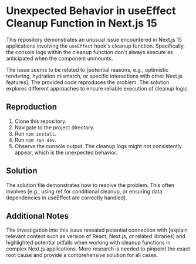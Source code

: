 # Unexpected Behavior in useEffect Cleanup Function in Next.js 15

This repository demonstrates an unusual issue encountered in Next.js 15 applications involving the `useEffect` hook's cleanup function.  Specifically, the console logs within the cleanup function don't always execute as anticipated when the component unmounts.

The issue seems to be related to [potential reasons, e.g.,  optimistic rendering, hydration mismatch, or specific interactions with other Next.js features].  The provided code reproduces the problem.  The solution explores different approaches to ensure reliable execution of cleanup logic.

## Reproduction

1. Clone this repository.
2. Navigate to the project directory.
3. Run `npm install`.
4. Run `npm run dev`.
5. Observe the console output.  The cleanup logs might not consistently appear, which is the unexpected behavior.

## Solution

The solution file demonstrates how to resolve the problem.  This often involves [e.g., using ref for conditional cleanup, or ensuring data dependencies in useEffect are correctly handled].

## Additional Notes

The investigation into this issue revealed potential connection with [explain relevant context such as version of React, Next.js, or related libraries] and highlighted potential pitfalls when working with cleanup functions in complex Next.js applications.  More research is needed to pinpoint the exact root cause and provide a comprehensive solution for all cases.